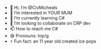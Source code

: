 - 👋 Hi, I’m @CivMicheals
- 👀 I’m interested in YOUR MUM  
- 🌱 I’m currently learning C#
- 💞️ I’m looking to collaborate on CRP dev
- 📫 How to reach me C#
- 😄 Pronouns: top/g  
- ⚡ Fun fact: an 11 year old created ice pops

<!---
CivMicheals/CivMicheals is a ✨ special ✨ repository because its `README.md` (this file) appears on your GitHub profile.
You can click the Preview link to take a look at your changes.
--->

